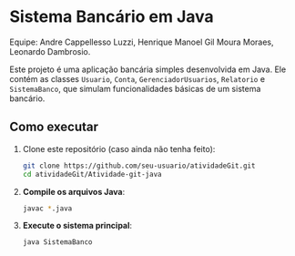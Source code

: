# Sistema Bancário em Java

Equipe:
Andre Cappellesso Luzzi,
Henrique Manoel Gil Moura Moraes,
Leonardo Dambrosio.

Este projeto é uma aplicação bancária simples desenvolvida em Java. Ele contém as classes `Usuario`, `Conta`, `GerenciadorUsuarios`, `Relatorio` e `SistemaBanco`, que simulam funcionalidades básicas de um sistema bancário.

## Como executar

1. Clone este repositório (caso ainda não tenha feito):

   ```bash
   git clone https://github.com/seu-usuario/atividadeGit.git
   cd atividadeGit/Atividade-git-java

2. **Compile os arquivos Java**:

   ```bash
   javac *.java
   ```
3. **Execute o sistema principal**:

   ```bash
   java SistemaBanco
   ```
